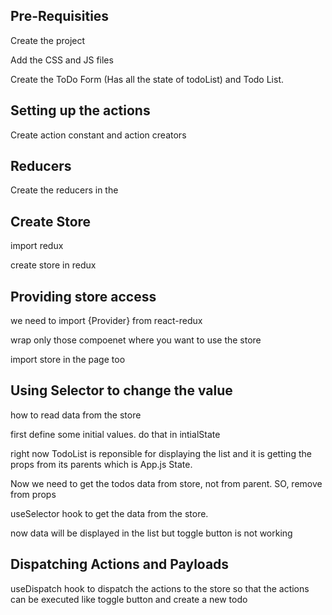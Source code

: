 ## Pre-Requisities

Create the project

Add the CSS and JS files

Create the ToDo Form (Has all the state of todoList) and Todo List. 

## Setting up the actions

Create action constant and action creators

## Reducers

Create the reducers in the 

## Create Store

import redux

create store in redux

## Providing store access

we need to import {Provider} from react-redux

wrap only those compoenet where you want to use the store

import store in the page too

## Using Selector to change the value

how to read data from the store

first define some initial values. do that in intialState

right now TodoList is reponsible for displaying the list and it is getting the props from its parents which is App.js State.

Now we need to get the todos data from store, not from parent. SO, remove from props

useSelector hook to get the data from the store.

now data will be displayed in the list but toggle button is not working

## Dispatching Actions and Payloads

useDispatch hook to dispatch the actions to the store so that the actions can be executed like toggle button and create a new todo